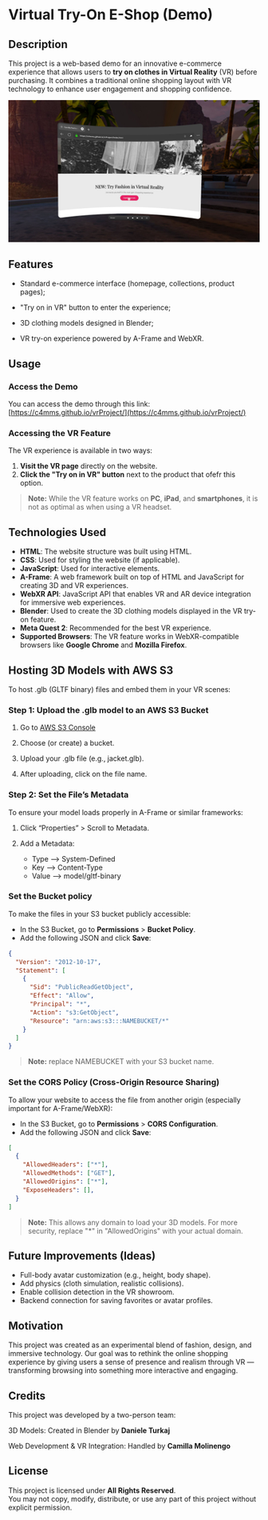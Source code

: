 # Virtual Try-On E-Shop (Demo)
## Description
This project is a web-based demo for an innovative e-commerce experience that allows users to **try on clothes in Virtual Reality** (VR) before purchasing.
It combines a traditional online shopping layout with VR technology to enhance user engagement and shopping confidence.

![Screen](img/Screen_Demo.jpeg)

## Features
- Standard e-commerce interface (homepage, collections, product pages);

- "Try on in VR" button to enter the experience;

- 3D clothing models designed in Blender;

- VR try-on experience powered by A-Frame and WebXR.

## Usage
### Access the Demo
You can access the demo through this link:  
[https://c4mms.github.io/vrProject/](https://c4mms.github.io/vrProject/)


### Accessing the VR Feature
The VR experience is available in two ways:
  1. **Visit the VR page** directly on the website.
  2. **Click the "Try on in VR" button** next to the product that ofefr this option.

> **Note:** While the VR feature works on **PC**, **iPad**, and **smartphones**, it is not as optimal as when using a VR headset.


## Technologies Used
- **HTML**: The website structure was built using HTML.
- **CSS**: Used for styling the website (if applicable).
- **JavaScript**: Used for interactive elements.
- **A-Frame**: A web framework built on top of HTML and JavaScript for creating 3D and VR experiences.
- **WebXR API**: JavaScript API that enables VR and AR device integration for immersive web experiences.
- **Blender**: Used to create the 3D clothing models displayed in the VR try-on feature.
- **Meta Quest 2**: Recommended for the best VR experience. 
- **Supported Browsers**: The VR feature works in WebXR-compatible browsers like **Google Chrome** and **Mozilla Firefox**.
  
## Hosting 3D Models with AWS S3
To host .glb (GLTF binary) files and embed them in your VR scenes:
### Step 1: Upload the .glb model to an AWS S3 Bucket
1. Go to [AWS S3 Console](https://eu-north-1.console.aws.amazon.com/s3/home?region=eu-north-1)

2. Choose (or create) a bucket.

3. Upload your .glb file (e.g., jacket.glb).

4. After uploading, click on the file name.

### Step 2: Set the File’s Metadata
To ensure your model loads properly in A-Frame or similar frameworks:

1. Click “Properties” > Scroll to Metadata.

2. Add a Metadata:
   - Type --> System-Defined
   - Key --> Content-Type
   - Value --> model/gltf-binary

### Set the Bucket policy
To make the files in your S3 bucket publicly accessible:

- In the S3 Bucket, go to **Permissions** > **Bucket Policy**.
- Add the following JSON and click **Save**:
```json
{
  "Version": "2012-10-17",
  "Statement": [
    {
      "Sid": "PublicReadGetObject",
      "Effect": "Allow",
      "Principal": "*",
      "Action": "s3:GetObject",
      "Resource": "arn:aws:s3:::NAMEBUCKET/*"
    }
  ]
}
 ```
> **Note:** replace NAMEBUCKET with your S3 bucket name.

### Set the CORS Policy (Cross-Origin Resource Sharing)
To allow your website to access the file from another origin (especially important for A-Frame/WebXR):

- In the S3 Bucket, go to **Permissions** > **CORS Configuration**.
- Add the following JSON and click **Save**:
```json
[
  {
    "AllowedHeaders": ["*"],
    "AllowedMethods": ["GET"],
    "AllowedOrigins": ["*"],
    "ExposeHeaders": [],
  }
]
 ```
  > **Note:** This allows any domain to load your 3D models. For more security, replace "*" in "AllowedOrigins" with your actual domain.

## Future Improvements (Ideas)

- Full-body avatar customization (e.g., height, body shape).
- Add physics (cloth simulation, realistic collisions).
- Enable collision detection in the VR showroom.
- Backend connection for saving favorites or avatar profiles.

## Motivation

This project was created as an experimental blend of fashion, design, and immersive technology. Our goal was to rethink the online shopping experience by giving users a sense of presence and realism through VR — transforming browsing into something more interactive and engaging.

## Credits

This project was developed by a two-person team:

3D Models: Created in Blender by **Daniele Turkaj**

Web Development & VR Integration: Handled by **Camilla Molinengo**

## License

This project is licensed under **All Rights Reserved**.  
You may not copy, modify, distribute, or use any part of this project without explicit permission.
